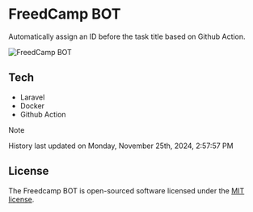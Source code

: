# FreedCamp BOT

Automatically assign an ID before the task title based on Github Action.

![FreedCamp BOT](https://repository-images.githubusercontent.com/737932867/7d34798b-2680-471c-b089-a78a718d3d6a)

## Tech

- Laravel
- Docker
- Github Action

> [!NOTE]  
> History last updated on Monday, November 25th, 2024, 2:57:57 PM

## License

The Freedcamp BOT is open-sourced software licensed under the [MIT license](https://opensource.org/licenses/MIT).
